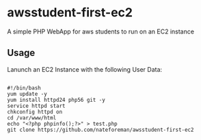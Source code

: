 # awsstudent-first-ec2
A simple PHP WebApp for aws students to run on an EC2 instance

## Usage
Lanunch an EC2 Instance with the following User Data:

~~~~

#!/bin/bash
yum update -y
yum install httpd24 php56 git -y
service httpd start
chkconfig httpd on
cd /var/www/html
echo "<?php phpinfo();?>" > test.php
git clone https://github.com/nateforeman/awsstudent-first-ec2

~~~~
